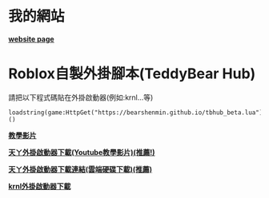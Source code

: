 # 我的網站
**[website page](https://bearshenmin.github.io/)**

# Roblox自製外掛腳本(TeddyBear Hub)
請把以下程式碼貼在外掛啟動器(例如:krnl...等)
```
loadstring(game:HttpGet("https://bearshenmin.github.io/tbhub_beta.lua"))()
```
**[教學影片](https://youtu.be/48qxA5W3MhA)**

**[天ㄚ外掛啟動器下載(Youtube教學影片)(推薦!)](https://www.youtube.com/watch?v=pZ2W26mehj4&ab_channel=%E5%A4%A9%E3%84%9A)**

**[天ㄚ外掛啟動器下載連結(雲端硬碟下載)(推薦)](https://mega.nz/folder/75tG3I5J#OscrORGdf6dldTPbcCf3RA)**

**[krnl外掛啟動器下載](https://krnl.place/)**
